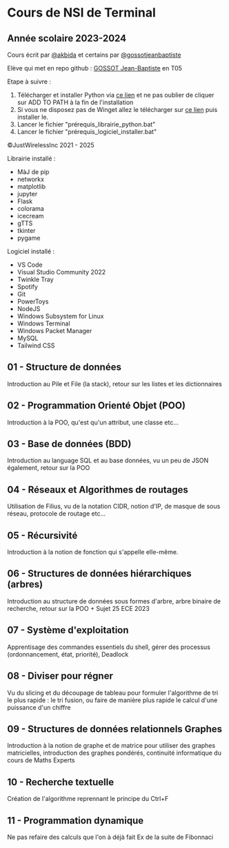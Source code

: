 # Cours de NSI de Terminal

## Année scolaire 2023-2024

Cours écrit par [@akbida](https://github.com/akbida) et certains par [@gossotjeanbaptiste](https://github.com/gossotjeanbaptiste)

Elève qui met en repo github : [GOSSOT Jean-Baptiste](https://github.com/gossotjeanbaptiste) en T05

Etape à suivre :

1) Télécharger et installer Python via [ce lien](https://www.python.org/downloads/) et ne pas oublier de cliquer sur ADD TO PATH à la fin de l'installation
2) Si vous ne disposez pas de Winget allez le télécharger sur [ce lien](https://aka.ms/getwinget) puis installer le.
3) Lancer le fichier "prérequis_librairie_python.bat"
4) Lancer le fichier "prérequis_logiciel_installer.bat"

©JustWirelessInc 2021 - 2025

Librairie installé :

* MàJ de pip
* networkx
* matplotlib
* jupyter
* Flask
* colorama
* icecream
* gTTS
* tkinter
* pygame

Logiciel installé :

* VS Code
* Visual Studio Community 2022
* Twinkle Tray
* Spotify
* Git
* PowerToys
* NodeJS
* Windows Subsystem for Linux
* Windows Terminal
* Windows Packet Manager
* MySQL
* Tailwind CSS

## 01 - Structure de données

Introduction au Pile et File (la stack), retour sur les listes et les dictionnaires

## 02 - Programmation Orienté Objet (POO)

Introduction à la POO, qu'est qu'un attribut, une classe etc...

## 03 - Base de données (BDD)

Introduction au language SQL et au base données, vu un peu de JSON également, retour sur la POO

## 04 - Réseaux et Algorithmes de routages

Utilisation de Filius, vu de la notation CIDR, notion d'IP, de masque de sous réseau, protocole de routage etc...

## 05 - Récursivité

Introduction à la notion de fonction qui s'appelle elle-même.

## 06 - Structures de données hiérarchiques (arbres)

Introduction au structure de données sous formes d'arbre, arbre binaire de recherche, retour sur la POO + Sujet 25 ECE 2023

## 07 - Système d'exploitation

Apprentisage des commandes essentiels du shell, gérer des processus (ordonnancement, état, priorité), Deadlock

## 08 - Diviser pour régner

Vu du slicing et du découpage de tableau pour formuler l'algorithme de tri le plus rapide : le tri fusion, ou faire de manière plus rapide le calcul d'une puissance d'un chiffre

## 09 - Structures de données relationnels Graphes

Introduction à la notion de graphe et de matrice pour utiliser des graphes matricielles, introduction des graphes pondérés, continuité informatique du cours de Maths Experts

## 10 - Recherche textuelle

Création de l'algorithme reprennant le principe du Ctrl+F

## 11 - Programmation dynamique

Ne pas refaire des calculs que l'on à déjà fait
Ex de la suite de Fibonnaci
